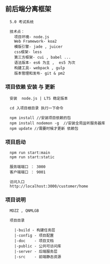 <!--
@Author: Jet.Chan
@Date:   2016-11-11T11:24:29+08:00
@Email:  guanjie.chen@talebase.com
@Last modified by:   Jet.Chan
@Last modified time: 2016-12-21T11:54:34+08:00
-->



## 前后端分离框架
      5.0 考试系统

      技术点：
        项目环境- node.js
        Web Framework- koa2
        模版引擎- jade , juicer
        css框架- less
        第三方框架- cui , babel ...
        语法版本- es6 为主 ,  es5 为次
        构建工具- webpack , gulp
        版本管理和发布- git & pm2

### 项目依赖 安装 与 更新
      安装  node.js | LTS 稳定版本

      cd 入项目根目录 执行一下命令

      npm install //安装项目依赖的包
      npm install nodemon -g  //安装全局监听服务器库
      npm update //需要时候才更新 依赖包


### 项目启动
      npm run start:main
      npm run start:static

      服务端端口 ： 3000
      客户端端口 ： 9001

      访问入口
      http://localhost:3000/customer/home

### 项目说明
      MDZZ , QNMLGB

      项目目录

        |-build - 构建任务层
        |-config - 项目配置
        |-doc    - 项目文档
        |-public - 公共可访问库
        |-server - 后端服务层
        |-src    - 前端静态资源
